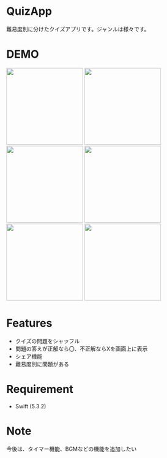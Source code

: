 # QuizApp

難易度別に分けたクイズアプリです。ジャンルは様々です。

# DEMO
<img src="https://user-images.githubusercontent.com/46737524/110435128-f757c780-80f5-11eb-98fa-300fba5267e3.png" width="200"> <img src="https://user-images.githubusercontent.com/46737524/110435762-c1671300-80f6-11eb-813d-1c753f29b1b9.png" width="200"> <img src="https://user-images.githubusercontent.com/46737524/110436020-10ad4380-80f7-11eb-8cc7-f82769b8a478.png" width="200"> <img src="https://user-images.githubusercontent.com/46737524/110436182-44886900-80f7-11eb-904f-550cc6a7d913.png" width="200"> <img src="https://user-images.githubusercontent.com/46737524/110436340-75689e00-80f7-11eb-9bae-c8207484f446.png" width="200"> <img src="https://user-images.githubusercontent.com/46737524/110436492-a517a600-80f7-11eb-9df8-9f52ff48cb4f.png" width="200">      
  
# Features

* クイズの問題をシャッフル
* 問題の答えが正解なら〇、不正解ならXを画面上に表示
* シェア機能
* 難易度別に問題がある

# Requirement

* Swift (5.3.2) 

# Note

今後は、タイマー機能、BGMなどの機能を追加したい
